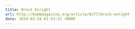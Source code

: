 ```yaml
---
title: Brock Enright
url: http://bombmagazine.org/article/6277/brock-enright
date: 2019-03-24 01:53:23 +0000
---
```


